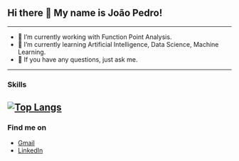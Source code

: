 ## Hi there 👋 My name is João Pedro!
------------

- 🔭 I’m currently working with Function Point Analysis.
- 🌱 I’m currently learning Artificial Intelligence, Data Science, Machine Learning.
- 💬 If you have any questions, just ask me.

------------
### Skills

[![Top Langs](https://github-readme-stats.vercel.app/api/top-langs/?username=jpforol&langs_count=8)](https://github.com/anuraghazra/github-readme-stats)
------------
### Find me on

- [Gmail]
- [LinkedIn]

[//]: #

   [Gmail]: <jpforol@gmail.com>
   [LinkedIn]: <https://www.linkedin.com/in/jpforol/>


<!--
**jpforol/jpforol** is a ✨ _special_ ✨ repository because its `README.md` (this file) appears on your GitHub profile.

Here are some ideas to get you started:

- 🔭 I’m currently working on ...
- 🌱 I’m currently learning ...
- 👯 I’m looking to collaborate on ...
- 🤔 I’m looking for help with ...
- 💬 Ask me about ...
- 📫 How to reach me: ...
- 😄 Pronouns: ...
- ⚡ Fun fact: ...
-->
